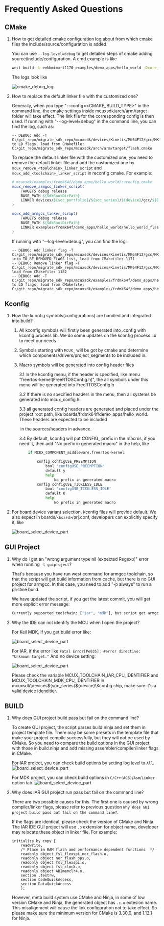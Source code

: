 # Frequently Asked Questions

## CMake

1. How to get detailed cmake configuration log about from which cmake files the include/source/configuration is added.

   You can use `--log-level=debug` to get detailed steps of cmake adding source/include/configuration. A cmd example is like

   ```bash
   west build -b evkbmimxrt1170 examples/demo_apps/hello_world -Dcore_id=cm4 --log-level=debug
   ```

   The logs look like

   ![cmake_debug_log](./_doc/cmake_debug_log.PNG)

2. How to replace the default linker file with the customized one?

   Generally, when you type "--config=<CMAKE_BUILD_TYPE>" in the command line, the cmake settings inside mcuxsdk/arch/arm/target folder will take effect. The link file for the corresponding config is then used.
   If running with "--log-level=debug" in the command line, you can find the log, such as:
   ```text
   -- DEBUG: Add -T C:/git_repo/migrate_sdk_repo/mcuxsdk/devices/Kinetis/MK64F12/gcc/MK64FN1M0xxx12_flash.ld to LD flags, load from CMakefile: C:/git_repo/migrate_sdk_repo/mcuxsdk/arch/arm/target/flash.cmake
   ```

   To replace the default linker file with the customized one, you need to remove the default linker file and add the customized one by `mcux_remove_<toolchain>_linker_script` and `mcux_add_<toolchain>_linker_script` in reconfig.cmake.
   For example:
   ```cmake
   # mcuxsdk/examples/frdmk64f/demo_apps/hello_world/reconfig.cmake
   mcux_remove_armgcc_linker_script(
       TARGETS debug release
       BASE_PATH ${SdkRootDirPath}
       LINKER devices/${soc_portfolio}/${soc_series}/${device}/gcc/${CONFIG_MCUX_TOOLCHAIN_LINKER_DEVICE_PREFIX}_flash.ld
   )

   mcux_add_armgcc_linker_script(
       TARGETS debug release
       BASE_PATH ${SdkRootDirPath}
       LINKER examples/frdmk64f/demo_apps/hello_world/hello_world_flash.ld
   )
   ```
   If running with "--log-level=debug", you can find the log:
   ```text
   -- DEBUG: Add linker flag -T C:/git_repo/migrate_sdk_repo/mcuxsdk/devices/Kinetis/MK64F12/gcc/MK64FN1M0xxx12_flash.ld into TO_BE_REMOVED_FLAGS list, load from CMakefile: 1171
   -- DEBUG: Remove linker flag -T C:/git_repo/migrate_sdk_repo/mcuxsdk/devices/Kinetis/MK64F12/gcc/MK64FN1M0xxx12_flash.ld, load from CMakefile: 1182
   -- DEBUG: Add -T C:/git_repo/migrate_sdk_repo/mcuxsdk/examples/frdmk64f/demo_apps/hello_world/hello_world_flash.ld to LD flags, load from CMakefile: C:/git_repo/migrate_sdk_repo/mcuxsdk/examples/frdmk64f/demo_apps/hello_world/reconfig.cmake
   ```

## Kconfig

1. How the kconfig symbols(configurations) are handled and integrated into build?

   1. All kconfig symbols will firstly been generated into .config with kconfig process lib. We do some updates on the kconfig process lib to meet our needs

   2. Symbols starting with `MCUX_` will be got by cmake and determine which components/drivers/project_segments to be included in.

   3. Macro symbols will be generated into config header files

        3.1 In the kconfig menu, if the header is specified, like menu "freertos-kernel(FreeRTOSConfig.h)", the all symbols under this menu will be generated into FreeRTOSConfig.h

        3.2 If there is no specified headers in the menu, then all systems be generated into mcux_config.h.

        3.3 all generated config headers are generated and placed under the project root path, like boards/frdmk64f/demo_apps/hello_world. These headers are expected to be included

        ​    in the sources/headers in advance.

        3.4 By default, kconfig will put CONFIG_ prefix in the macros, if you need it, then add "No prefix in generated macro" in the help, like

        ```bash
            if MCUX_COMPONENT_middleware.freertos-kernel

                config configUSE_PREEMPTION
                    bool "configUSE_PREEMPTION"
                    default y
                    help
                        No prefix in generated macro
                config configUSE_TICKLESS_IDLE
                    bool "configUSE_TICKLESS_IDLE"
                    default 0
                    help
                        No prefix in generated macro
        ```

2. For board device variant selection, kconfig files will provide default. We also expect in boards/`<board>`/prj.conf, developers can explicitly specify it, like

   ![board_select_device_part](./_doc/board_select_device_part.PNG)

## GUI Project

1. Why do I get an "wrong argument type nil (expected Regexp)" error when running `-t guiproject`?

   That's because you have run west command for armgcc toolchain, so that the script will get build information from cache, but there is no GUI project for armgcc. In this case, you need to add "-p always" to run a pristine build.

   We have updated the script, if you get the latest commit, you will get more explicit error message:

   ```bash
   Currently supported toolchain: ["iar", "mdk"], but script get armgcc, please check --toolchain in west command, or try run with -p always to prevent setting by cache.
   ```

2. Why the IDE can not identify the MCU when I open the project?

    For Keil MDK, if you get build error like:

    ![board_select_device_part](./_doc/gui_project_mdk_device_not_found.png)

    For IAR, if the error like `Fatal Error[Pe035]: #error directive: "Unknown target."` And no device setting:

    ![board_select_device_part](./_doc/gui_project_undefined_device.png)

    Please check the variable MCUX_TOOLCHAIN_IAR_CPU_IDENTIFIER and MCUX_TOOLCHAIN_MDK_CPU_IDENTIFIER in mcuxsdk\devices\${soc_series}\${device}\Kconfig.chip, make sure it's a valid device idenditier. 

## BUILD

1. Why does GUI project build pass but fail on the command line?

    To create GUI project, the script parses build.ninja and set them in project template file. There may be some presets in the template file that make your project compile successfully, but they will not be used by CMake. So you need to compare the build options in the GUI project with those in build.ninja and add missing assembler/compiler/linker flags in CMake.

    For IAR project, you can check build options by setting log level to `All`.
    ![board_select_device_part](./_doc/IAR_GUI_all_build_option.png)

    For MDK project, you can check build options in  `C/C++(AC6)`/`Asm`/`Linker`  option tab.
    ![board_select_device_part](./_doc/MDK_GUI_all_build_option.png)

2. Why does IAR GUI project run pass but fail on the command line?

    There are two possible causes for this. The first one is caused by wrong compiler/linker flags, please refer to previous question `Why does GUI project build pass but fail on the command line?`.

    If the flags are identical, please check the version of CMake and Ninja. The IAR IDE GUI project will use `.o` extension for object name, developer may relocate these object in linker file. For example:
    ```
    initialize by copy {
        readwrite,
        /* Place in RAM flash and performance dependent functions  */
        readonly object fsl_flexspi_nor_flash.o,
        readonly object nor_flash_ops.o,
        readonly object fsl_flexspi.o,
        readonly object fsl_clock.o,
        readonly object ABImemclr4.o,
        section .textrw,
        section CodeQuickAccess,
        section DataQuickAccess
        };
    ```
    However, meta build system use CMake and Ninja, in some of low version CMake and Ninja, the generated object has `.c.o` extesion name. This misalignment will cause the link configuration not to take effect. So please make sure the minimum version for CMake is 3.30.0, and 1.12.1 for Ninja.